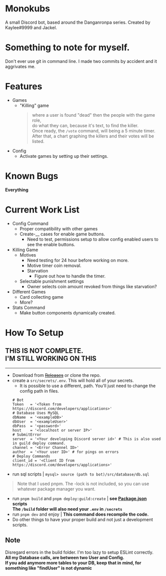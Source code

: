 # Monokubs
A small Discord bot, based around the Danganronpa series.
Created by Kaylee#9999 and Jackel.

# Something to note for myself.
Don't ever use git in command line. I made two commits by accident and it aggrivates me.

# Features
- Games
	- "Killing" game
		> where a user is found "dead" then the people with the game role,  
		> do what they can, because it's text, to find the killer.  
		> Once ready, the `/vote` command, will being a 5 minute timer.  
		> After that, a chart graphing the killers and their votes will be listed.
- Config
	- Activate games by setting up their settings.
# Known Bugs
**Everything**
# Current Work List
- Config Command
	- Proper compatibility with other games
	- Create-__ cases for enable game buttons.
		- Need to test, permissions setup to allow config enabled users to see the enable buttons.
- Killing Game
	- Motives
		- Need testing for 24 hour before working on more.
		- Motive timer coin removal.
		- Starvation
			- Figure out how to handle the timer.
	- Selectable punishment settings
		- Owner selects coin amount revoked from things like starvation?
- Different Games
	- Card collecting game
	- More?
- Stats Command
	- Make button components dynamically created.
# How To Setup
**THIS IS NOT COMPLETE.**  
I'M STILL WORKING ON THIS
---

---

- Download from ~~[Releases](https://github.com/KayleePhoto/MonoRewrite/releases/)~~ or clone the repo.
- create a `src/secrets/.env`. This will hold all of your secrets.
	- It is possible to use a different, path. You'll just need to change the config path in files.  
	```basic
	# Bot
	Token	= '<Token from https://discord.com/developers/applications>'
	# Database Uses MySQL
	dbName	= '<exampleDB>'
	dbUser	= '<exampleUser>'
	dbPass	= '<password>'
	host	= '<localhost or server IP>'
	# SubmitError
	server	= '<Your developing Discord server id>' # This is also used in guild deploy command.
	channel	= '<Error Channel ID>'
	author	= '<Your user ID>' # for pings on errors
	# Deploy Commands
	client_id = '<Client ID from https://discord.com/developers/applications>'
	```
- run sql scripts | `mysql> source (path to bot)/src/database/db.sql`  
> Note that I used pnpm. The -lock is not included, so you can use whatever package manager you want.
- run `pnpm build` and `pnpm deploy:guild:create` | **see [Package.json](package.json) scripts**  
**The `/build` folder will also need your `.env` in `/secrets`**
- run `pnpm dev` and enjoy | **This command does recompile the code.**
- Do other things to have your proper build and not just a development scripts.

## Note
Disregard errors in the build folder. I'm too lazy to setup ESLint correctly.  
**All my Database calls, are between two User and Config.**  
**If you add anymore more tables to your DB, keep that in mind, for something like "findUser" is not dynamic**
